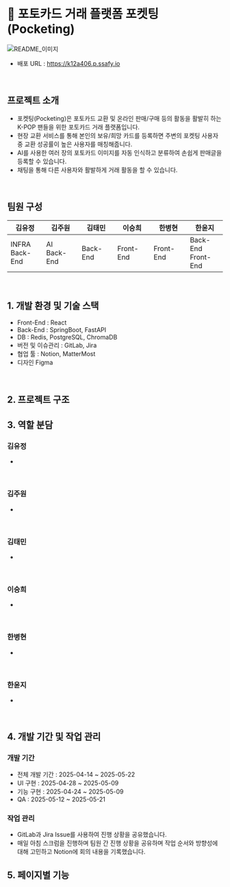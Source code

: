 # 📌 포토카드 거래 플랫폼 포켓팅(Pocketing)
![README_이미지](/uploads/8a489b8d0345763137a829f48bb790dc/README_이미지.png)

- 배포 URL : https://k12a406.p.ssafy.io

<br>

## 프로젝트 소개
- 포켓팅(Pocketing)은 포토카드 교환 및 온라인 판매/구매 등의 활동을 활발히 하는 K-POP 팬들을 위한 포토카드 거래 플랫폼입니다.
- 현장 교환 서비스를 통해 본인의 보유/희망 카드를 등록하면 주변의 포켓팅 사용자 중 교환 성공률이 높은 사용자를 매칭해줍니다.
- AI를 사용한 여러 장의 포토카드 이미지를 자동 인식하고 분류하여 손쉽게 판매글을 등록할 수 있습니다.
- 채팅을 통해 다른 사용자와 활발하게 거래 활동을 할 수 있습니다.

<br>

## 팀원 구성
| 김유정 | 김주원 | 김태민 | 이승희 | 한병현 | 한윤지 |
|--------|--------|--------|--------|--------|--------|
| INFRA <br> Back-End | AI <br> Back-End | Back-End | Front-End | Front-End | Back-End <br> Front-End |


<br>

## 1. 개발 환경 및 기술 스택
- Front-End : React
- Back-End : SpringBoot, FastAPI
- DB : Redis, PostgreSQL, ChromaDB
- 버전 및 이슈관리 : GitLab, Jira
- 협업 툴 : Notion, MatterMost
- 디자인 Figma

<br>

## 2. 프로젝트 구조

## 3. 역할 분담
### 김유정
- 
<br>

### 김주원
-
<br>

### 김태민
-
<br>

### 이승희
-
<br>

### 한병현
-
<br>

### 한윤지
-
<br>

## 4. 개발 기간 및 작업 관리
### 개발 기간
- 전체 개발 기간 : 2025-04-14 ~ 2025-05-22
- UI 구현 : 2025-04-28 ~ 2025-05-09
- 기능 구현 : 2025-04-24 ~ 2025-05-09
- QA : 2025-05-12 ~ 2025-05-21

### 작업 관리
- GitLab과 Jira Issue를 사용하여 진행 상황을 공유했습니다.
- 매일 아침 스크럼을 진행하며 팀원 간 진행 상황을 공유하며 작업 순서와 방향성에 대해 고민하고 Notion에 회의 내용을 기록했습니다.

## 5. 페이지별 기능